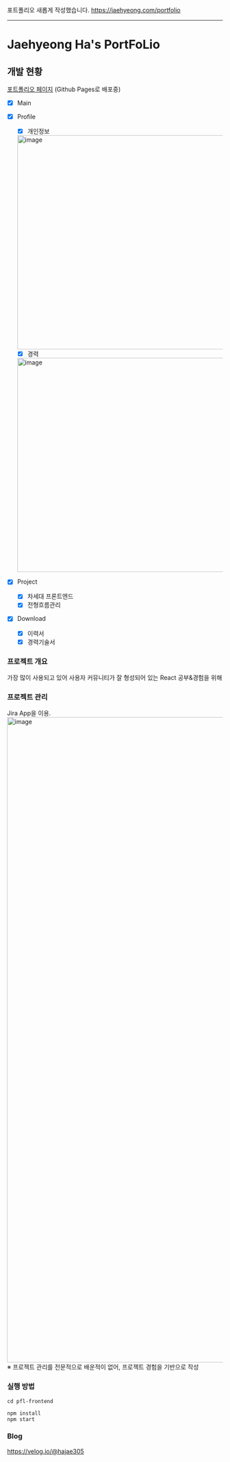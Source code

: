포트폴리오 새롭게 작성했습니다.
https://jaehyeong.com/portfolio

-----------
# Jaehyeong Ha's PortFoLio

## 개발 현황
[포트폴리오 페이지](https://jaehyeong305.github.io/)
(Github Pages로 배포중)

- [x] Main
- [x] Profile
  - [x] 개인정보
  <img width="500" alt="image" src="https://github.com/jaehyeong305/PoFoL/assets/131584557/151485ae-d244-4bc2-b9e1-82f2a34fbac7">

  - [x] 경력
  <img width="500" alt="image" src="https://github.com/jaehyeong305/PoFoL/assets/131584557/3f20bf50-efde-45a2-b25e-f840aa60141f">
- [x] Project
  - [x] 차세대 프론트엔드
  - [x] 전형흐름관리
- [x] Download
  - [x] 이력서
  - [x] 경력기술서

### 프로젝트 개요
가장 많이 사용되고 있어 사용자 커뮤니티가 잘 형성되어 있는 React 공부&경험을 위해

### 프로젝트 관리
Jira App을 이용.
<img width="1507" alt="image" src="https://github.com/jaehyeong305/PoFoL/assets/131584557/bb2b7994-aac3-4a85-9afb-c4a54c6bff4f">
※ 프로젝트 관리를 전문적으로 배운적이 없어, 프로젝트 경험을 기반으로 작성

### 실행 방법
```
cd pfl-frontend

npm install
npm start
```


### Blog
https://velog.io/@hajae305
